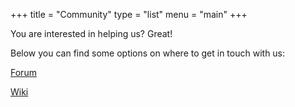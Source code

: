 +++
title = "Community"
type = "list"
menu = "main"
+++

You are interested in helping us? Great!

Below you can find some options on where to get in touch with us:

[Forum](https://forum.sabayon.org/)

[Wiki](https://wiki.sabayon.org/)
